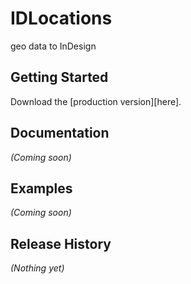 # IDLocations

geo data to InDesign

## Getting Started
Download the [production version][here].

[min]: https://github.com/fabiantheblind/IDLocations

## Documentation
_(Coming soon)_

## Examples
_(Coming soon)_

## Release History
_(Nothing yet)_
